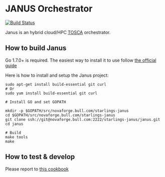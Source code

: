 # JANUS Orchestrator

[![Build Status](http://129.184.11.224/buildStatus/icon?job=Janus-Engine)](http://129.184.11.224/view/Janus%20Engine/job/Janus-Engine/)

Janus is an hybrid cloud/HPC [TOSCA](http://docs.oasis-open.org/tosca/TOSCA-Simple-Profile-YAML/v1.0/TOSCA-Simple-Profile-YAML-v1.0.html) orchestrator.


## How to build Janus

Go 1.7.0+ is required. The easiest way to install it to use follow [the official guide](https://golang.org/doc/install)

Here is how to install and setup the Janus project:

    sudo apt-get install build-essential git curl
    # Or
    sudo yum install build-essential git curl
    
    # Install GO and set GOPATH
    
    mkdir -p $GOPATH/src/novaforge.bull.com/starlings-janus
    cd $GOPATH/src/novaforge.bull.com/starlings-janus
    git clone ssh://git@novaforge.bull.com:2222/starlings-janus/janus.git
    cd janus

    # Build 
    make tools
    make

## How to test & develop 

Please report to [this cookbook](https://confluence.sdmc.ao-srv.com/x/UoRIAw)
